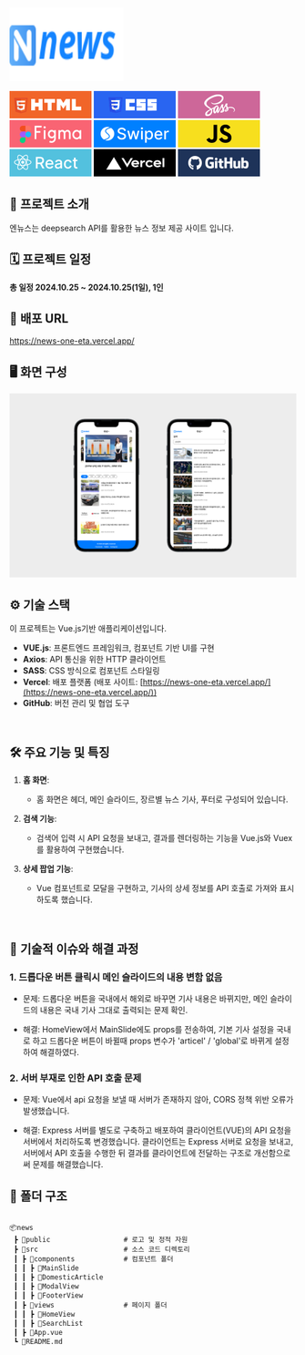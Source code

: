 <div align="left">
<!-- logo -->
<p><img src="https://github.com/qodql/news/blob/main/public/img/news_logo.svg" width="200" height="130"/></p>
<img src="https://github.com/qodql/news/blob/main/public/img/readme/icon-project-html.svg"/>
<img src="https://github.com/qodql/news/blob/main/public/img/readme/icon-project-css.svg"/>
<img src="https://github.com/qodql/news/blob/main/public/img/readme/icon-project-sass.svg"/>
<img src="https://github.com/qodql/news/blob/main/public/img/readme/icon-project-figma.svg"/>
<img src="https://github.com/qodql/news/blob/main/public/img/readme/icon-project-swiper.svg"/>
<img src="https://github.com/qodql/news/blob/main/public/img/readme/icon-project-js.svg"/>
<img src="https://github.com/qodql/news/blob/main/public/img/readme/icon-project-react.svg"/>
<img src="https://github.com/qodql/news/blob/main/public/img/readme/icon-project-vercel.svg"/>
<img src="https://github.com/qodql/news/blob/main/public/img/readme/icon-project-git.svg"/>
</div> 

## 📝 프로젝트 소개
엔뉴스는 deepsearch API를 활용한 뉴스 정보 제공 사이트 입니다.
<br />

## 🗓 프로젝트 일정
**총 일정 2024.10.25 ~ 2024.10.25(1일), 1인**

## 🔗 배포 URL
<a href="https://news-one-eta.vercel.app/" target="_blank">https://news-one-eta.vercel.app/</a>
<br />

## 🖥 화면 구성
<img src="https://github.com/qodql/news/blob/main/public/img/readme/img-project04.jpg">

## ⚙ 기술 스택
이 프로젝트는 Vue.js기반 애플리케이션입니다.

- **VUE.js**: 프론트엔드 프레임워크, 컴포넌트 기반 UI를 구현
- **Axios**: API 통신을 위한 HTTP 클라이언트
- **SASS**: CSS 방식으로 컴포넌트 스타일링
- **Vercel**: 배포 플랫폼 (배포 사이트: [https://news-one-eta.vercel.app/](https://news-one-eta.vercel.app/))
- **GitHub**: 버전 관리 및 협업 도구
<br />

## 🛠 주요 기능 및 특징

1. **홈 화면**:
   - 홈 화면은 헤더, 메인 슬라이드, 장르별 뉴스 기사, 푸터로 구성되어 있습니다.

2. **검색 기능**:
   - 검색어 입력 시 API 요청을 보내고, 결과를 렌더링하는 기능을 Vue.js와 Vuex를 활용하여 구현했습니다.

3. **상세 팝업 기능**:
   - Vue 컴포넌트로 모달을 구현하고, 기사의 상세 정보를 API 호출로 가져와 표시하도록 했습니다.
<br />

## 🤔 기술적 이슈와 해결 과정

### 1. **드롭다운 버튼 클릭시 메인 슬라이드의 내용 변함 없음**

 - 문제: 드롭다운 버튼을 국내에서 해외로 바꾸면 기사 내용은 바뀌지만, 메인 슬라이드의 내용은 국내 기사 그대로 출력되는 문제 확인.

 -  해결: HomeView에서 MainSlide에도 props를 전송하여, 기본 기사 설정을 국내로 하고 드롭다운 버튼이 바뀔때 props 변수가 'articel' / 'global'로 바뀌게 설정하여 해결하였다.

### 2. **서버 부재로 인한 API 호출 문제**

 - 문제: Vue에서 api 요청을 보낼 때 서버가 존재하지 않아, CORS 정책 위반 오류가 발생했습니다.

 - 해결: Express 서버를 별도로 구축하고 배포하여 클라이언트(VUE)의 API 요청을 서버에서 처리하도록 변경했습니다. 클라이언트는 Express 서버로 요청을 보내고, 서버에서 API 호출을 수행한 뒤 결과를 클라이언트에 전달하는 구조로 개선함으로써 문제를 해결했습니다.


##  :file_folder: 폴더 구조
<pre class="notranslate">
<code>
📦news
 ┣ 📂public                  # 로고 및 정적 자원
 ┣ 📂src                     # 소스 코드 디렉토리
 ┃ ┣ 📂components            # 컴포넌트 폴더
 ┃ ┃ ┣ 📜MainSlide
 ┃ ┃ ┣ 📜DomesticArticle
 ┃ ┃ ┣ 📜ModalView
 ┃ ┃ ┣ 📜FooterView
 ┃ ┣ 📂views                 # 페이지 폴더
 ┃ ┃ ┣ 📜HomeView
 ┃ ┃ ┣ 📜SearchList
 ┃ ┣ 📜App.vue
 ┗ 📜README.md
 </code>
 </pre>




